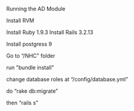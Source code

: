 Running the AD Module

Install RVM

Install Ruby 1.9.3
Install Rails 3.2.13

Install postgress 9

Go to “/NHC” folder

run "bundle install"

change database roles at “/config/database.yml”

do “rake db:migrate”

then “rails s”